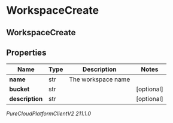 # WorkspaceCreate

## WorkspaceCreate

## Properties

|Name | Type | Description | Notes|
|------------ | ------------- | ------------- | -------------|
| **name** | str | The workspace name | |
| **bucket** | str |  | [optional] |
| **description** | str |  | [optional] |



_PureCloudPlatformClientV2 211.1.0_
